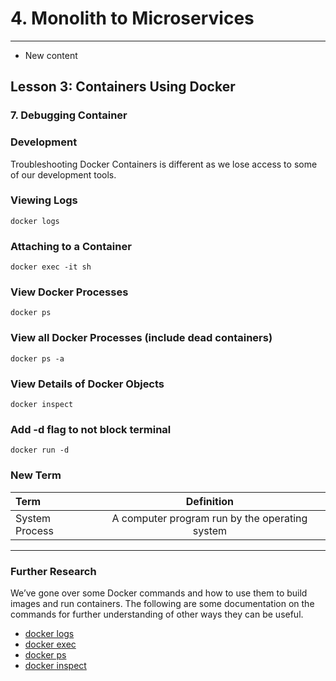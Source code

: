# 4. Monolith to Microservices 
___
* New content 

## Lesson 3: Containers Using Docker

### 7. Debugging Container 

### Development
Troubleshooting Docker Containers is different as we lose access to some of our development tools.

### Viewing Logs
`docker logs`

### Attaching to a Container
`docker exec -it sh`

### View Docker Processes
`docker ps`

### View all Docker Processes (include dead containers)
`docker ps -a`

### View Details of Docker Objects
`docker inspect`

### Add -d flag to not block terminal 
`docker run -d`

### New Term
| **Term**    |  **Definition** |
| :---        |        :----:   |
| System Process |   A computer program run by the operating system      |

___
	
### Further Research
We’ve gone over some Docker commands and how to use them to build images and run containers. The following are some documentation on the commands for further understanding of other ways they can be useful.

* [docker logs](https://docs.docker.com/engine/reference/commandline/logs/)
* [docker exec](https://docs.docker.com/engine/reference/commandline/exec/)
* [docker ps](https://docs.docker.com/engine/reference/commandline/ps/)
* [docker inspect](https://docs.docker.com/engine/reference/commandline/inspect/)

